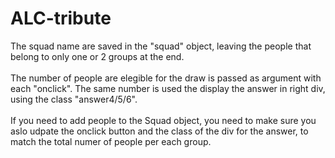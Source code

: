# ALC-tribute

The squad name are saved in the "squad" object, leaving the people that belong to only one or 2 groups at the end. <br><br>
The number of people are elegible for the draw is passed as argument with each "onclick". The same number is used the display the answer in right div, using the class "answer4/5/6".<br><br>
If you need to add people to the Squad object, you need to make sure you aslo udpate the onclick button and the class of the div for the answer, to match the total numer of people per each group.
